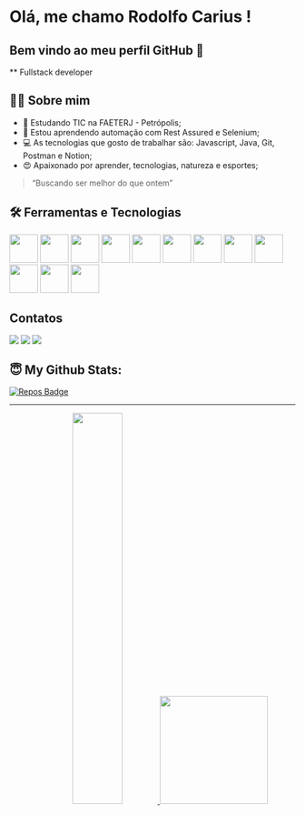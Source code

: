 # Olá, me chamo Rodolfo Carius ! 
## Bem vindo ao meu perfil GitHub 👋

** Fullstack developer

## 👨‍💻 Sobre mim

- 🔭 Estudando TIC na FAETERJ - Petrópolis;
- 🌱 Estou aprendendo automação com Rest Assured e Selenium;
- 💻 As tecnologias que gosto de trabalhar são: Javascript, Java, Git, Postman e Notion;
- 😍 Apaixonado por aprender, tecnologias, natureza e esportes;


 > “Buscando ser melhor do que ontem”

## 🛠 Ferramentas e Tecnologias

<p>
  <img src="https://cdn.jsdelivr.net/gh/devicons/devicon/icons/java/java-original-wordmark.svg" widt=50px height=50px/>
  <img src="https://cdn.jsdelivr.net/gh/devicons/devicon/icons/javascript/javascript-original.svg" widt=50px height=50px/>
  <img src="https://cdn.jsdelivr.net/gh/devicons/devicon/icons/postgresql/postgresql-original-wordmark.svg" widt=50px height=50px/>
  <img src="https://cdn.jsdelivr.net/gh/devicons/devicon/icons/react/react-original-wordmark.svg" widt=50px height=50px/>
  <img src="https://cdn.jsdelivr.net/gh/devicons/devicon/icons/html5/html5-original-wordmark.svg" widt=50px height=50px/>
  <img src="https://cdn.jsdelivr.net/gh/devicons/devicon/icons/css3/css3-original-wordmark.svg" widt=50px height=50px/>
  <img src="https://cdn.jsdelivr.net/gh/devicons/devicon/icons/git/git-original-wordmark.svg" widt=50px height=50px/>
  <img src="https://cdn.jsdelivr.net/gh/devicons/devicon/icons/github/github-original-wordmark.svg" widt=50px height=50px/>
  <img src="https://cdn.jsdelivr.net/gh/devicons/devicon/icons/docker/docker-original-wordmark.svg" widt=50px height=50px/>
  <img src="https://cdn.jsdelivr.net/gh/devicons/devicon/icons/intellij/intellij-plain-wordmark.svg" widt=50px height=50px/>
  <img src="https://cdn.jsdelivr.net/gh/devicons/devicon/icons/spring/spring-original-wordmark.svg" widt=50px height=50px/>
  <img src="https://cdn.jsdelivr.net/gh/devicons/devicon/icons/selenium/selenium-original.svg" widt=50px height=50px/>
 </p>

## Contatos

<div>
  <a href="https://www.linkedin.com/in/rodolfo-carius-921353138" target="_blank"><img loading="lazy" src="https://img.shields.io/badge/-LinkedIn-%230077B5?style=for-the-badge&logo=linkedin&logoColor=white" target="_blank"></a>
  <a href = "mailto:rcarius@gmail.com"><img loading="lazy" src="https://img.shields.io/badge/Gmail-D14836?style=for-the-badge&logo=gmail&logoColor=white" target="_blank"></a>
  <a href="https://instagram.com/Rodolfo.Carius" target="_blank"><img loading="lazy" src="https://img.shields.io/badge/-Instagram-%23E4405F?style=for-the-badge&logo=instagram&logoColor=white" target="_blank"></a>
</div>

## 😇 My Github Stats:

[![Repos Badge](https://badges.strrl.dev/repos/RodolfoCarius?style=for-the-badge&color=007ACC)](https://github.com/RodolfoCarius?tab=repositories)

---

<div>
  <p align="center">
    <a href="https://github.com/RodolfoCarius">
    <img width="42%" src = "https://github-readme-stats.vercel.app/api?username=RodolfoCarius&count_private=true&show_icons=true&theme=algolia&line_height=27">
    <img loading="lazy" height="190em" src="https://github-readme-stats.vercel.app/api/top-langs/?username=RodolfoCarius&layout=compact&langs_count=4&theme=algolia&line"/>
  </p>
</div>

